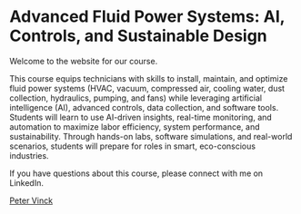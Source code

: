 # Advanced Fluid Power Systems: AI, Controls, and Sustainable Design

Welcome to the website for our course.

This course equips technicians with skills to install, maintain, and optimize fluid power systems (HVAC, vacuum, compressed air, cooling water, dust collection, hydraulics, pumping, and fans) while leveraging artificial intelligence (AI), advanced controls, data collection, and software tools. Students will learn to use AI-driven insights, real-time monitoring, and automation to maximize labor efficiency, system performance, and sustainability. Through hands-on labs, software simulations, and real-world scenarios, students will prepare for roles in smart, eco-conscious industries.

If you have questions about this course, please connect with me on LinkedIn.

[Peter Vinck](https://www.linkedin.com/in/peter-vinck-0b97196/)
